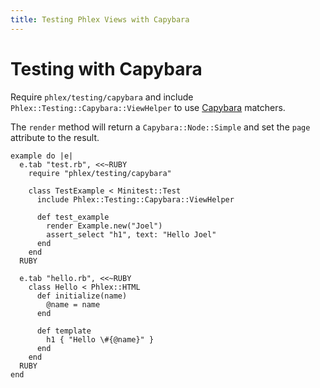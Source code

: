 ```yaml
---
title: Testing Phlex Views with Capybara
---
```


# Testing with Capybara

Require `phlex/testing/capybara` and include `Phlex::Testing::Capybara::ViewHelper` to use [Capybara](http://teamcapybara.github.io/capybara/) matchers.

The `render` method will return a `Capybara::Node::Simple` and set the `page` attribute to the result.

```phlex
example do |e|
  e.tab "test.rb", <<~RUBY
    require "phlex/testing/capybara"

    class TestExample < Minitest::Test
      include Phlex::Testing::Capybara::ViewHelper

      def test_example
        render Example.new("Joel")
        assert_select "h1", text: "Hello Joel"
      end
    end
  RUBY

  e.tab "hello.rb", <<~RUBY
    class Hello < Phlex::HTML
      def initialize(name)
        @name = name
      end

      def template
        h1 { "Hello \#{@name}" }
      end
    end
  RUBY
end
```
